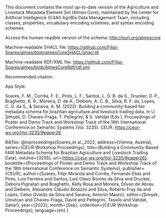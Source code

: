 This document contains the most up-to-date version of the Agriculture and Livestock Metadata Element Set (Almes Core), maintained by the center for Artificial Intelligence (C4AI) AgriBio Data Management Team, including classes, properties, vocabulary encoding schemes, and syntax encoding schemes.

Access the human-readble version of the schema: http://purl.org/almescore

Machine-readable SHACL file: https://github.com/Filipi-Soares/almes/blob/almesCoreSHACL/shacl.ttl

Machine-readable RDF/XML file: https://github.com/Filipi-Soares/almes/blob/AlmesCoreRdf/rdf.xml

Recommended citation: 

Apa Style:

Soares, F. M., Corrêa, F. E., Pires, L. F., Santos, L. O. B. da S., Drucker, D. P., Braghetto, K. R., Moreira, D. de A., Delbem, A. C. B., Silva, R. F. da, Lopes, C. O. da S., & Saraiva, A. M. (2022). Building a community-based fair metadata schema for brazilian agriculture and livestock trading data. In U. Şimşek, D. Chaves-Fraga, T. Pellegrini, & S. Vahdat (Eds.), Proceedings of Poster and Demo Track and Workshop Track of the 18th International Conference on Semantic Systems (Vol. 3235). CEUR. https://ceur-ws.org/Vol-3235/#paper26

BibTex:
@inproceedings{Soares_et al._2022, address={Vienna, Austria}, series={CEUR Workshop Proceedings}, title={Building a Community-Based FAIR Metadata Schema for Brazilian Agriculture and Livestock Trading Data}, volume={3235}, url={https://ceur-ws.org/Vol-3235/#paper26}, booktitle={Proceedings of Poster and Demo Track and Workshop Track of the 18th International Conference on Semantic Systems}, publisher={CEUR}, author={Soares, Filipi Miranda and Corrêa, Fernando Elias and Pires, Luis Ferreira and Santos, Luiz Olavo Bonino da Silva and Drucker, Debora Pignatari and Braghetto, Kelly Rosa and Moreira, Dilvan de Abreu and Delbem, Alexandre Cláudio Botazzo and Silva, Roberto Fray da and Lopes, Celso Oviedo da Silva and Saraiva, Antonio Mauro}, editor={Şimşek, Umutcan and Chaves-Fraga, David and Pellegrini, Tassilo and Vahdat, Sahar}, year={2022}, month={Sep}, collection={CEUR Workshop Proceedings}, language={en} }


